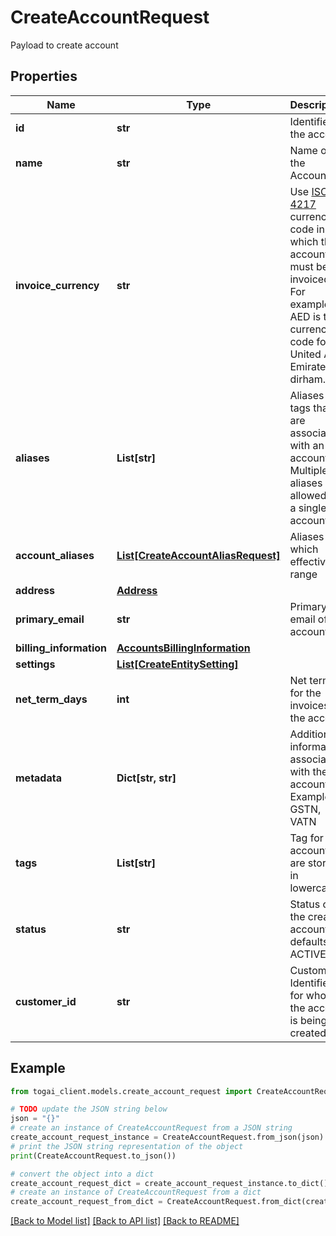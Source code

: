 # CreateAccountRequest

Payload to create account

## Properties

Name | Type | Description | Notes
------------ | ------------- | ------------- | -------------
**id** | **str** | Identifier of the account | 
**name** | **str** | Name of the Account | 
**invoice_currency** | **str** | Use [ISO 4217](https://en.wikipedia.org/wiki/ISO_4217) currency code in which the account must be invoiced.   For example: AED is the currency code for United Arab Emirates dirham.  | [optional] 
**aliases** | **List[str]** | Aliases are tags that are associated with an account. Multiple aliases are allowed for a single account. | [optional] 
**account_aliases** | [**List[CreateAccountAliasRequest]**](CreateAccountAliasRequest.md) | Aliases which effective range | [optional] 
**address** | [**Address**](Address.md) |  | [optional] 
**primary_email** | **str** | Primary email of the account | [optional] 
**billing_information** | [**AccountsBillingInformation**](AccountsBillingInformation.md) |  | [optional] 
**settings** | [**List[CreateEntitySetting]**](CreateEntitySetting.md) |  | [optional] 
**net_term_days** | **int** | Net term for the invoices of the account | [optional] 
**metadata** | **Dict[str, str]** | Additional information associated with the account. Example: GSTN, VATN  | [optional] 
**tags** | **List[str]** | Tag for accounts are stored in lowercase | [optional] 
**status** | **str** | Status of the created account defaults to ACTIVE | [optional] 
**customer_id** | **str** | Customer Identifier for whom the account is being created | 

## Example

```python
from togai_client.models.create_account_request import CreateAccountRequest

# TODO update the JSON string below
json = "{}"
# create an instance of CreateAccountRequest from a JSON string
create_account_request_instance = CreateAccountRequest.from_json(json)
# print the JSON string representation of the object
print(CreateAccountRequest.to_json())

# convert the object into a dict
create_account_request_dict = create_account_request_instance.to_dict()
# create an instance of CreateAccountRequest from a dict
create_account_request_from_dict = CreateAccountRequest.from_dict(create_account_request_dict)
```
[[Back to Model list]](../README.md#documentation-for-models) [[Back to API list]](../README.md#documentation-for-api-endpoints) [[Back to README]](../README.md)


